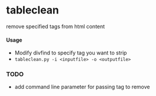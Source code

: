tableclean
==========

remove specified tags from html content

#### Usage

* Modify divfind to specify tag you want to strip
* `tableclean.py -i <inputfile> -o <outputfile>` 

### TODO

* add command line parameter for passing tag to remove
